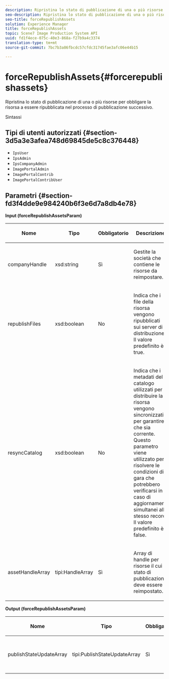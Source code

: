 ```yaml
---
description: Ripristina lo stato di pubblicazione di una o più risorse per obbligare la risorsa a essere ripubblicata nel processo di pubblicazione successivo.
seo-description: Ripristina lo stato di pubblicazione di una o più risorse per obbligare la risorsa a essere ripubblicata nel processo di pubblicazione successivo.
seo-title: forceRepublishAssets
solution: Experience Manager
title: forceRepublishAssets
topic: Scene7 Image Production System API
uuid: fd1f4ece-075c-40e3-868a-f27b9a4c3374
translation-type: tm+mt
source-git-commit: 7bc7b3a86fbcdc57cfdc31745fae3afc06e44b15

---
```



# forceRepublishAssets{#forcerepublishassets}

Ripristina lo stato di pubblicazione di una o più risorse per obbligare la risorsa a essere ripubblicata nel processo di pubblicazione successivo.

Sintassi

## Tipi di utenti autorizzati {#section-3d5a3e3afea748d69845de5c8c376448}

* `IpsUser`
* `IpsAdmin`
* `IpsCompanyAdmin`
* `ImagePortalAdmin`
* `ImagePortalContrib`
* `ImagePortalContribUser`

## Parametri {#section-fd3f4dde9e984240b6f3e6d7a8db4e78}

**Input (forceRepublishAssetsParam)**

<table id="table_742D67AD77554904976EC4A07A0CBC64"> 
 <thead> 
  <tr> 
   <th colname="col1" class="entry"> <p>Nome </p> </th> 
   <th colname="col2" class="entry"> <p>Tipo </p> </th> 
   <th colname="col3" class="entry"> <p>Obbligatorio </p> </th> 
   <th colname="col4" class="entry"> <p>Descrizione </p> </th> 
  </tr> 
 </thead>
 <tbody> 
  <tr> 
   <td colname="col1"> <span class="codeph"> <span class="varname"> companyHandle</span></span> </td> 
   <td colname="col2"> <span class="codeph"> xsd:string</span> </td> 
   <td colname="col3"> <p>Sì </p> </td> 
   <td colname="col4"> <p>Gestite la società che contiene le risorse da reimpostare. </p> </td> 
  </tr> 
  <tr> 
   <td colname="col1"><span class="codeph"> <span class="varname"> republishFiles</span></span> </td> 
   <td colname="col2"><span class="codeph"> xsd:boolean</span> </td> 
   <td colname="col3"> <p>No </p> </td> 
   <td colname="col4"> <p>Indica che i file della risorsa vengono ripubblicati sui server di distribuzione. Il valore predefinito è <span class="codeph"> true</span>. </p> </td> 
  </tr> 
  <tr> 
   <td colname="col1"><span class="codeph"> <span class="varname"> resyncCatalog</span></span> </td> 
   <td colname="col2"><span class="codeph"> xsd:boolean</span> </td> 
   <td colname="col3"> <p>No </p> </td> 
   <td colname="col4"> <p>Indica che i metadati del catalogo utilizzati per distribuire la risorsa vengono sincronizzati per garantire che sia corrente. Questo parametro viene utilizzato per risolvere le condizioni di gara che potrebbero verificarsi in caso di aggiornamenti simultanei allo stesso record. Il valore predefinito è <span class="codeph"> false</span>. </p> </td> 
  </tr> 
  <tr> 
   <td colname="col1"> <span class="codeph"> assetHandleArray <span class="varname"></span></span> </td> 
   <td colname="col2"> <span class="codeph"> tipi:HandleArray</span> </td> 
   <td colname="col3"> <p>Sì </p> </td> 
   <td colname="col4"> <p>Array di handle per risorse il cui stato di pubblicazione deve essere reimpostato. </p> </td> 
  </tr> 
 </tbody> 
</table>

**Output (forceRepublishAssetsParam)**

<table id="table_78E74186669F477E9E2D837D58A789DC"> 
 <thead> 
  <tr> 
   <th colname="col1" class="entry"> <p>Nome </p> </th> 
   <th colname="col2" class="entry"> <p>Tipo </p> </th> 
   <th colname="col3" class="entry"> <p>Obbligatorio </p> </th> 
   <th colname="col4" class="entry"> <p>Descrizione </p> </th> 
  </tr> 
 </thead>
 <tbody> 
  <tr> 
   <td colname="col1"> <span class="codeph"> <span class="varname"> publishStateUpdateArray</span></span> </td> 
   <td colname="col2"> <span class="codeph"> tipi:PublishStateUpdateArray</span> </td> 
   <td colname="col3"> <p>Sì </p> </td> 
   <td colname="col4"> <p>Array di aggiornamenti dello stato di pubblicazione. </p> </td> 
  </tr> 
 </tbody> 
</table>

